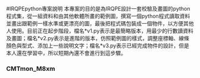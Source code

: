 #IRQPEpython專案說明
本專案的目的是為IRQPE設計一套校驗及畫圖的python程式集，從一組資料和由其他軟體所畫的範例圖，撰寫一個python程式讀取資料並畫出跟範例一樣水準或更漂亮的圖，最後把程式碼包裝成一個物件，以方便其他人使用。目前正在起步階段，檔名\*v1.py表示是最簡略版本，用最少的行數讀資料及畫圖；檔名\*v2.py表示是進階的版本，仿照範例圖的樣式，調整座標軸、線條顏色與型式、添加上一些說明文字；檔名\*v3.py表示已經完成物件的設計，但是本人還在學習中，所以短期內還不會進行到這步驟。

### CMTmon_M8xm

